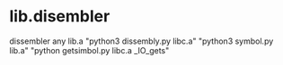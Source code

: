 # lib.disembler


dissembler any lib.a "python3 dissembly.py libc.a" "python3 symbol.py lib.a" "python getsimbol.py libc.a _IO_gets"


